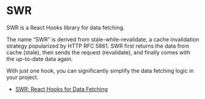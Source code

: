 # SWR

SWR is a React Hooks library for data fetching.

The name “SWR” is derived from stale-while-revalidate, a cache invalidation strategy popularized by HTTP RFC 5861. SWR first returns the data from cache (stale), then sends the request (revalidate), and finally comes with the up-to-date data again.

With just one hook, you can significantly simplify the data fetching logic in your project.

- [SWR: React Hooks for Data Fetching](https://swr.vercel.app/)
